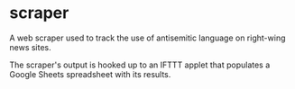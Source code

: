 # scraper
A web scraper used to track the use of antisemitic language on
right-wing news sites.

The scraper's output is hooked up to an IFTTT applet that populates a
Google Sheets spreadsheet with its results.